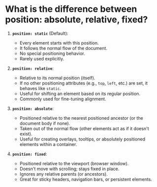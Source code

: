 
# What is the difference between position: absolute, relative, fixed?

1. **`position: static`** (Default):
   - Every element starts with this position.
   - It follows the normal flow of the document.
   - No special positioning behavior.
   - Rarely used explicitly.

2. **`position: relative`**:
   - Relative to its normal position (itself).
   - If no other positioning attributes (e.g., `top`, `left`, etc.) are set, it behaves like `static`.
   - Useful for shifting an element based on its regular position.
   - Commonly used for fine-tuning alignment.

3. **`position: absolute`**:
   - Positioned relative to the nearest positioned ancestor (or the document body if none).
   - Taken out of the normal flow (other elements act as if it doesn't exist).
   - Useful for creating overlays, tooltips, or absolutely positioned elements within a container.

4. **`position: fixed`**:
   - Positioned relative to the viewport (browser window).
   - Doesn't move with scrolling; stays fixed in place.
   - Ignores any relative parents (or ancestors).
   - Great for sticky headers, navigation bars, or persistent elements.
